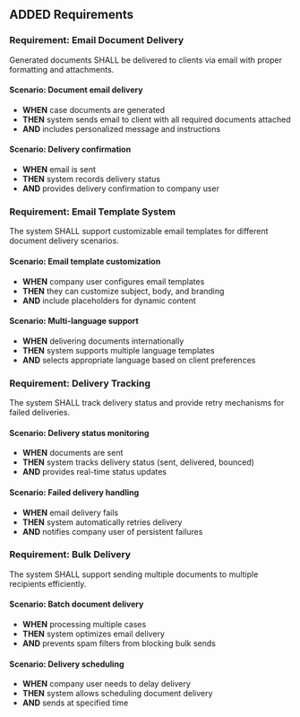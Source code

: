 ## ADDED Requirements

### Requirement: Email Document Delivery

Generated documents SHALL be delivered to clients via email with proper formatting and attachments.

#### Scenario: Document email delivery

- **WHEN** case documents are generated
- **THEN** system sends email to client with all required documents attached
- **AND** includes personalized message and instructions

#### Scenario: Delivery confirmation

- **WHEN** email is sent
- **THEN** system records delivery status
- **AND** provides delivery confirmation to company user

### Requirement: Email Template System

The system SHALL support customizable email templates for different document delivery scenarios.

#### Scenario: Email template customization

- **WHEN** company user configures email templates
- **THEN** they can customize subject, body, and branding
- **AND** include placeholders for dynamic content

#### Scenario: Multi-language support

- **WHEN** delivering documents internationally
- **THEN** system supports multiple language templates
- **AND** selects appropriate language based on client preferences

### Requirement: Delivery Tracking

The system SHALL track delivery status and provide retry mechanisms for failed deliveries.

#### Scenario: Delivery status monitoring

- **WHEN** documents are sent
- **THEN** system tracks delivery status (sent, delivered, bounced)
- **AND** provides real-time status updates

#### Scenario: Failed delivery handling

- **WHEN** email delivery fails
- **THEN** system automatically retries delivery
- **AND** notifies company user of persistent failures

### Requirement: Bulk Delivery

The system SHALL support sending multiple documents to multiple recipients efficiently.

#### Scenario: Batch document delivery

- **WHEN** processing multiple cases
- **THEN** system optimizes email delivery
- **AND** prevents spam filters from blocking bulk sends

#### Scenario: Delivery scheduling

- **WHEN** company user needs to delay delivery
- **THEN** system allows scheduling document delivery
- **AND** sends at specified time
